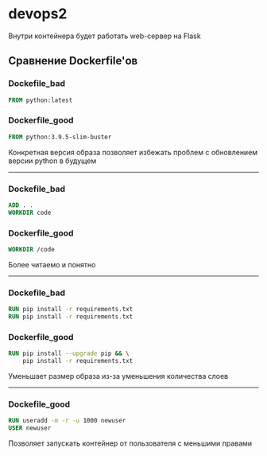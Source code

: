 # devops2

Внутри контейнера будет работать web-сервер на Flask

## Сравнение Dockerfile'ов


### Dockefile_bad

```dockerfile
FROM python:latest
```

### Dockerfile_good
```dockerfile
FROM python:3.9.5-slim-buster
```
Конкретная версия образа позволяет избежать проблем с обновлением версии python в будущем

---

### Dockefile_bad

```dockerfile
ADD . .
WORKDIR code
```

### Dockerfile_good
```dockerfile
WORKDIR /code
```
Более читаемо и понятно

---

### Dockefile_bad
```dockerfile
RUN pip install -r requirements.txt
RUN pip install -r requirements.txt
```

### Dockerfile_good
```dockerfile
RUN pip install --upgrade pip && \
    pip install -r requirements.txt
```
Уменьшает размер образа из-за уменьшения количества слоев

---

### Dockefile_good
```dockerfile
RUN useradd -m -r -u 1000 newuser
USER newuser
```
Позволяет запускать контейнер от пользователя с меньшими правами
